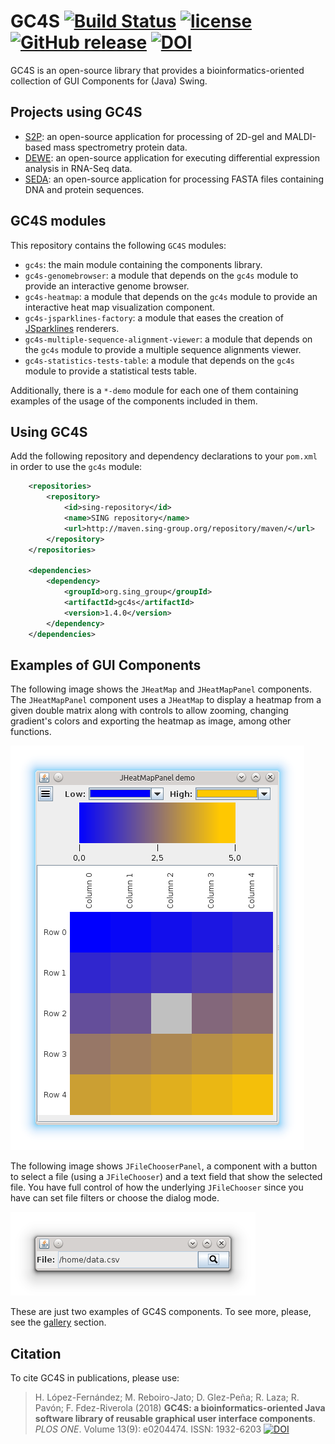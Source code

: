 GC4S [![Build Status](https://travis-ci.org/sing-group/GC4S.svg?branch=master)](https://travis-ci.org/sing-group/GC4S) [![license](https://img.shields.io/badge/LICENSE-LGPLv3-blue.svg)]() [![GitHub release](https://img.shields.io/github/release/sing-group/GC4S.svg)](https://github.com/sing-group/GC4S/releases) [![DOI](https://img.shields.io/badge/DOI-10.1371%2Fjournal.pone.0204474-00b3fe.svg?&longCache=true)](http://doi.org/10.1371/journal.pone.0204474)
========================

GC4S is an open-source library that provides a bioinformatics-oriented collection of GUI Components for (Java) Swing.

Projects using GC4S
--------------------------
- [S2P](http://sing-group.org/s2p/): an open-source application for processing of 2D-gel and MALDI-based mass spectrometry protein data.
- [DEWE](http://sing-group.org/dewe/): an open-source application for executing differential expression analysis in RNA-Seq data.
- [SEDA](http://sing-group.org/seda/): an open-source application for processing FASTA files containing DNA and protein sequences.

GC4S modules
-------------------

This repository contains the following `GC4S` modules:
- `gc4s`: the main module containing the components library.
- `gc4s-genomebrowser`: a module that depends on the `gc4s` module to provide an interactive genome browser.
- `gc4s-heatmap`: a module that depends on the `gc4s` module to provide an interactive heat map visualization component.
- `gc4s-jsparklines-factory`: a module that eases the creation of [JSparklines](https://github.com/compomics/jsparklines) renderers.
- `gc4s-multiple-sequence-alignment-viewer`: a module that depends on the `gc4s` module to provide a multiple sequence alignments viewer.
- `gc4s-statistics-tests-table`: a module that depends on the `gc4s` module to provide a statistical tests table.

Additionally, there is a `*-demo` module for each one of them containing examples of the usage of the components included in them.

Using GC4S
---------------
Add the following repository and dependency declarations to your `pom.xml` in order to use the `gc4s` module:
```xml
	<repositories>
		<repository>
			<id>sing-repository</id>
			<name>SING repository</name>
			<url>http://maven.sing-group.org/repository/maven/</url>
		</repository>
	</repositories>
	
	<dependencies>
		<dependency>
			<groupId>org.sing_group</groupId>
			<artifactId>gc4s</artifactId>
			<version>1.4.0</version>
		</dependency>
	</dependencies>
```

Examples of GUI Components
--------------------------------------

The following image shows the `JHeatMap` and `JHeatMapPanel` components. The `JHeatMapPanel` component uses a `JHeatMap` to display a heatmap from a given double matrix along with controls to allow zooming, changing gradient's colors and exporting the heatmap as image, among other functions.

![JHeatMap](gc4s/screenshots/JHeatMap.png)

The following image shows `JFileChooserPanel`, a component with a button to select a file (using a `JFileChooser`) and a text field that show the selected file. You have full control of how the underlying `JFileChooser` since you have can set file filters or choose the dialog mode.

![JFileChooserPanel](gc4s/screenshots/JFileChooserPanel.png)

These are just two examples of GC4S components. To see more, please, see the [gallery](gc4s/GALLERY.md) section.

Citation
---------
To cite GC4S in publications, please use:
> H. López-Fernández; M. Reboiro-Jato; D. Glez-Peña; R. Laza; R. Pavón; F. Fdez-Riverola (2018) **GC4S: a bioinformatics-oriented Java software library of reusable graphical user interface components**. *PLOS ONE*. Volume 13(9): e0204474. ISSN: 1932-6203 [![DOI](https://img.shields.io/badge/DOI-10.1371%2Fjournal.pone.0204474-00b3fe.svg?&longCache=true)](http://doi.org/10.1371/journal.pone.0204474)
